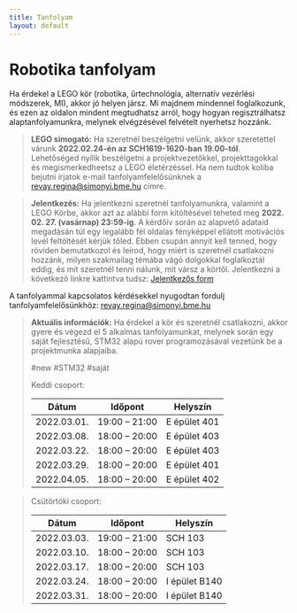 ```yaml
---
title: Tanfolyam
layout: default
---
```


# Robotika tanfolyam

Ha érdekel a LEGO kör (robotika, űrtechnológia, alternatív vezérlési módszerek, MI), akkor jó helyen jársz. Mi majdnem mindennel foglalkozunk, és ezen az oldalon mindent megtudhatsz arról, hogy hogyan regisztrálhatsz alaptanfolyamunkra, melynek elvégzésével felvételt nyerhetsz hozzánk.

 > **LEGO simogató:**
 Ha szeretnél beszélgetni velünk, akkor szeretettel várunk **2022.02.24-én az SCH1619-1620-ban 19.00-tól**. Lehetőséged nyílik beszélgetni a projektvezetőkkel, projekttagokkal és megismerkedheetsz a LEGO életérzéssel. Ha nem tudtok koliba bejutni írjatok e-mail tanfolyamfelelősünknek a [revay.regina@simonyi.bme.hu](mailto:revay.regina@simonyi.bme.hu) címre.


> **Jelentkezés:**
 Ha jelentkezni szeretnél tanfolyamunkra, valamint a LEGO Körbe, akkor azt az alábbi form kitöltésével teheted meg **2022. 02. 27. (vasárnap) 23:59-ig**.
A kérdőív során az alapvető adataid megadásán túl egy legalább fél oldalas fényképpel ellátott motivációs levél feltöltését kérjük tőled.
Ebben csupán annyit kell tenned, hogy röviden bemutatkozol és leírod, hogy miért is szeretnél csatlakozni hozzánk, milyen szakmailag témába vágó dolgokkal foglalkoztál eddig,
és mit szeretnél tenni nálunk, mit vársz a körtől.
Jelentkezni a következő linkre kattintva tudsz: [Jelentkezős form](https://forms.gle/pYtL6PPGnjth5rU58) 
 
A tanfolyammal kapcsolatos kérdésekkel nyugodtan fordulj tanfolyamfelelősünkhöz: 
[revay.regina@simonyi.bme.hu](mailto:revay.regina@simonyi.bme.hu)
> **Aktuális információk:**
> Ha érdekel a kör és szeretnél csatlakozni,
akkor gyere és végezd el 5 alkalmas
tanfolyamunkat, melynek során egy saját fejlesztésű,
STM32 alapú rover programozásával
vezetünk be a projektmunka alapjaiba.
>
> #new #STM32 #saját
> 
> Keddi csoport: 
> 
> |    Dátum    |    Időpont    |    Helyszín      |
> |-------------|---------------|------------------|
> | 2022.03.01. | 19:00 – 21:00 |   E épület 401   |
> | 2022.03.08. | 18:00 – 20:00 |   E épület 403   |
> | 2022.03.22. | 18:00 – 20:00 |   E épület 403   | 
> | 2022.03.29. | 18:00 – 20:00 |   E épület 401   |
> | 2022.04.05. | 18:00 – 20:00 |   E épület 402   |
> 

> Csütörtöki csoport: 
> 
> |    Dátum    |    Időpont    |    Helyszín      |
> |-------------|---------------|------------------|
> | 2022.03.03. | 19:00 – 21:00 |   SCH 103        |
> | 2022.03.10. | 18:00 – 20:00 |   SCH 103        |
> | 2022.03.17. | 18:00 – 20:00 |   SCH 103        |
> | 2022.03.24. | 18:00 – 20:00 |   I épület B140  |
> | 2022.03.31. | 18:00 – 20:00 |   I épület B140  |
> 
